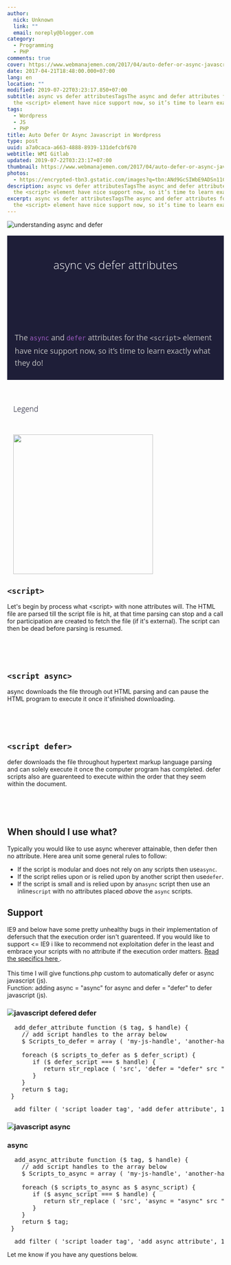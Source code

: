 ```yaml
---
author:
  nick: Unknown
  link: ""
  email: noreply@blogger.com
category:
  - Programming
  - PHP
comments: true
cover: https://www.webmanajemen.com/2017/04/auto-defer-or-async-javascript-in-wp/5552464b09de8eea1856c319115d1a38.jpeg
date: 2017-04-21T18:48:00.000+07:00
lang: en
location: ""
modified: 2019-07-22T03:23:17.850+07:00
subtitle: async vs defer attributesTagsThe async and defer attributes for
  the <script> element have nice support now, so it’s time to learn exactly
tags:
  - Wordpress
  - JS
  - PHP
title: Auto Defer Or Async Javascript in Wordpress
type: post
uuid: a7a0caca-a663-4888-8939-131defcbf670
webtitle: WMI Gitlab
updated: 2019-07-22T03:23:17+07:00
thumbnail: https://www.webmanajemen.com/2017/04/auto-defer-or-async-javascript-in-wp/5552464b09de8eea1856c319115d1a38.jpeg
photos:
  - https://encrypted-tbn3.gstatic.com/images?q=tbn:ANd9GcSIWbE9ADSn11CH5cNI3gcioX1mK17u9QAfTSLX9hxLtwyXgFYdt0J_Yyrw
description: async vs defer attributesTagsThe async and defer attributes for
  the <script> element have nice support now, so it’s time to learn exactly
excerpt: async vs defer attributesTagsThe async and defer attributes for
  the <script> element have nice support now, so it’s time to learn exactly
---
```


<div dir="ltr" style="text-align: left;" trbidi="on"><img alt="understanding async and defer" src="https://encrypted-tbn3.gstatic.com/images?q=tbn:ANd9GcSIWbE9ADSn11CH5cNI3gcioX1mK17u9QAfTSLX9hxLtwyXgFYdt0J_Yyrw" title="async or defer"><br><br><div class="masthead" style="background-color: #1e1e38; box-sizing: border-box; color: silver; font-family: 'Open Sans', Helvetica, Arial, sans-serif; font-size: 17.6000003814697px; line-height: 28.1599998474121px; padding: 1.5em 0px;"><div class="wrapper" style="box-sizing: border-box; margin: 0px auto; padding: 0px 1em; position: relative;"><br><header class="inner-wrapper" style="box-sizing: border-box;"><h1 style="box-sizing: border-box; color: white; font-size: 1.5em; font-weight: 300; margin: 0px;">async vs defer attributes</h1><div class="date" style="box-sizing: border-box; color: #9999a5; font-size: 0.8em; font-style: italic;"><br></div></header><span class="screen-reader" style="box-sizing: border-box; left: -9999px; position: absolute;">Tags:</span><br><div class="inner-wrapper" itemprop="description" style="box-sizing: border-box;"><div style="box-sizing: border-box; margin-top: 0.8em;">The&nbsp;<a href="http://www.webmanajemen.com/search?q=async" style="box-sizing: border-box; color: #9b59bf; text-decoration: none;" rel="noopener noreferer nofollow"><code class="highlighter-rouge" style="box-sizing: border-box; font-family: Consolas, Monaco, 'Andale Mono', 'Ubuntu Mono', monospace;">async</code></a>&nbsp;and&nbsp;<a href="http://www.webmanajemen.com/search?q=async" style="box-sizing: border-box; color: #9b59bf; text-decoration: none;" rel="noopener noreferer nofollow"><code class="highlighter-rouge" style="box-sizing: border-box; font-family: Consolas, Monaco, 'Andale Mono', 'Ubuntu Mono', monospace;">defer</code></a>&nbsp;attributes for the&nbsp;<code class="highlighter-rouge" style="box-sizing: border-box; font-family: Consolas, Monaco, 'Andale Mono', 'Ubuntu Mono', monospace;">&lt;script&gt;</code>&nbsp;element have nice support now, so it’s time to learn exactly what they do!</div></div></div></div><div class="wrapper" style="box-sizing: border-box; margin: 0px auto; padding: 0px 1em; position: relative;"><div class="inner-wrapper" style="box-sizing: border-box;"><h2 id="legend" style="box-sizing: border-box; color: #1e1e38; font-family: 'Open Sans', Helvetica, Arial, sans-serif; font-size: 17.6000003814697px; font-weight: 300; line-height: 28.1599998474121px; margin-top: 3em; position: relative; text-shadow: rgba(0, 0, 0, 0.2) 0px 1px 1px;">Legend<a aria-hidden="true" class="anchor" href="http://www.growingwiththeweb.com/2014/02/async-vs-defer-attributes.html#legend" style="box-sizing: border-box; color: #9b59bf; display: inline; padding: 0px 0px 0px 0.3em; position: static; right: 100%; text-decoration: none; top: -0.3em; visibility: hidden;" rel="noopener noreferer nofollow"></a></h2><br><figure class="post-image left-aligned" style="box-sizing: border-box; color: #1e1e38; font-family: 'Open Sans', Helvetica, Arial, sans-serif; font-size: 17.6000003814697px; line-height: 28.1599998474121px; margin: 0px;"><img alt="" src="http://www.growingwiththeweb.com/images/2014/02/26/legend.svg" style="box-sizing: border-box; margin-top: 0.8em; width: 324.8125px;"></figure></div></div><div><div><div><h2 id="script">                <code>&lt;script&gt;</code>                <a href="http://www.growingwiththeweb.com/2014/02/async-vs-defer-attributes.html#script" rel="noopener noreferer nofollow">                </a>            </h2>Let's begin by process what &lt;script&gt; with none attributes                 will. The HTML file are parsed till the script file is hit, at                 that time parsing can stop and a call for participation are                 created to fetch the file (if it's external). The script can                 then be dead before parsing is resumed.             <br><br><figure>                <img alt="" src="http://www.growingwiththeweb.com/images/2014/02/26/script.svg">            </figure>            <br><h2 id="script-async">                <code>&lt;script async&gt;</code>                <a href="http://www.growingwiththeweb.com/2014/02/async-vs-defer-attributes.html#script-async" rel="noopener noreferer nofollow">                </a>            </h2>async downloads the file through out HTML parsing and can pause                 the HTML program to execute it once it'sfinished downloading.             <br><br><figure>                <img alt="" src="http://www.growingwiththeweb.com/images/2014/02/26/script-async.svg">            </figure>            <br><h2 id="script-defer">                <code>&lt;script defer&gt;</code>                <a href="http://www.growingwiththeweb.com/2014/02/async-vs-defer-attributes.html#script-defer" rel="noopener noreferer nofollow">                </a>            </h2>defer downloads the file throughout hypertext markup language                 parsing and can solely execute it once the computer program has                 completed. defer scripts also are guarenteed to execute within                 the order that they seem within the document.             <br><br><figure>                <img alt="" src="http://www.growingwiththeweb.com/images/2014/02/26/script-defer.svg">            </figure>            <br><h2 id="when-should-i-use-what">                When should I use what?                 <a href="http://www.growingwiththeweb.com/2014/02/async-vs-defer-attributes.html#when-should-i-use-what" rel="noopener noreferer nofollow">                </a>            </h2>Typically you would like to use async wherever attainable, then                 defer then no attribute. Here area unit some general rules to                 follow:             <br><ul><li>                    If the script is modular and does not rely on any scripts                     then use<code>async</code>.                 </li><li>                    If the script relies upon or is relied upon by another                     script then use<code>defer</code>.                 </li><li>If the script is small and is relied upon by an<code>async</code> script then use an inline<code>script</code> with no attributes placed                    <em>above</em> the <code>async</code> scripts.                 </li></ul><h2 id="support">                Support                 <a href="http://www.growingwiththeweb.com/2014/02/async-vs-defer-attributes.html#support" rel="noopener noreferer nofollow">                </a>            </h2>IE9 and below have some pretty unhealthy bugs in their                 implementation of defersuch that the execution order isn't                 guarenteed. If you would like to support &lt;= IE9 i like to                 recommend not exploitation defer in the least and embrace your                 scripts with no attribute if the execution order matters.                 <a href="https://github.com/h5bp/lazyweb-requests/issues/42" rel="noopener noreferer nofollow" target="_blank">                    Read the specifics here                </a>                .             <br><br></div></div>This time I will give functions.php custom to automatically defer or         async javascript (js).     </div><div>Function: adding async = "async" for async and defer = "defer" to defer         javascript (js).     </div><h3></h3><h3>    <img alt="javascript defered" src="https://encrypted-tbn2.gstatic.com/images?q=tbn:ANd9GcRD46gw7NCUBEMNU9hmss9gZKXdkRh7MLOadDrb4vmTmqu2flr0" title="defer js">    defer </h3><pre>  add_defer_attribute function ($ tag, $ handle) {<br>    // add script handles to the array below<br>    $ Scripts_to_defer = array ( 'my-js-handle', 'another-handle');<br>   <br>    foreach ($ scripts_to_defer as $ defer_script) {<br>       if ($ defer_script === $ handle) {<br>          return str_replace ( 'src', 'defer = "defer" src ", $ tags);<br>       }<br>    }<br>    return $ tag;<br> } </pre><pre>  add_filter ( 'script_loader_tag', 'add_defer_attribute', 10, 2); </pre><h3>    <img alt="javascript async" src="https://encrypted-tbn1.gstatic.com/images?q=tbn:ANd9GcSfPn8NMMPZCo-EomS-sRAH3vLNAlcwWo1YOi7DOqXU6UG75ttJ4nRDzoosdw" title="async js"></h3><h3>    async </h3><pre>  add_async_attribute function ($ tag, $ handle) {<br>    // add script handles to the array below<br>    $ Scripts_to_async = array ( 'my-js-handle', 'another-handle');<br>   <br>    foreach ($ scripts_to_async as $ async_script) {<br>       if ($ async_script === $ handle) {<br>          return str_replace ( 'src', 'async = "async" src ", $ tags);<br>       }<br>    }<br>    return $ tag;<br> } </pre><pre>  add_filter ( 'script_loader_tag', 'add_async_attribute', 10, 2); </pre><div>Let me know if you have any questions below.     </div></div>